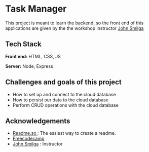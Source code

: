 # Task Manager

This project is meant to learn the backend, so the front end of this applications are given by the the workshop instructor [John Smilga](https://www.johnsmilga.com/)

## Tech Stack

**Front end:** HTML, CSS, JS

**Server:** Node, Express

## Challenges and goals of this project

- How to set up and connect to the cloud database
- How to persist our data to the cloud database
- Perform CRUD operations with the cloud database

## Acknowledgements

- [Readme.so ](https://readme.so/) : The essiest way to create a readme.
- [Freecodecamp](https://www.freecodecamp.org/)
- [John Smilga](https://www.johnsmilga.com/) : Instructor
